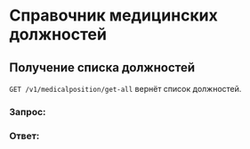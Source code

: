 # Справочник медицинских должностей

## Получение списка должностей

`GET /v1/medicalposition/get-all` вернёт список должностей.

### Запрос:

### Ответ:
